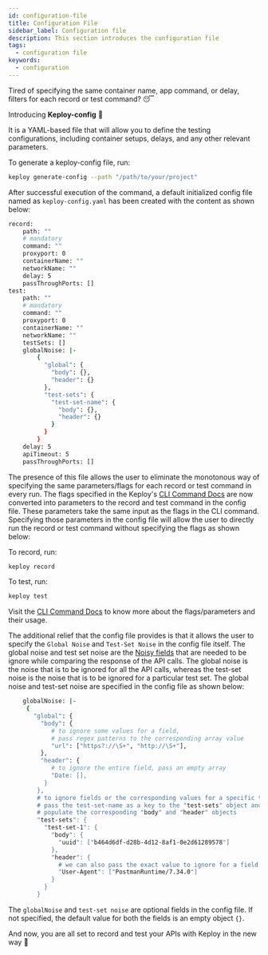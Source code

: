 ```yaml
---
id: configuration-file
title: Configuration File
sidebar_label: Configuration file
description: This section introduces the configuration file
tags:
  - configuration file
keywords:
  - configuration
---
```


Tired of specifying the same container name, app command, or delay, filters for each record or test command? 😴

Introducing **Keploy-config** 🎉

It is a YAML-based file that will allow you to define the testing configurations, including container setups, delays, and any other relevant parameters.

To generate a keploy-config file, run:

```bash
keploy generate-config --path "/path/to/your/project"
```

After successful execution of the command, a default initialized config file named as `keploy-config.yaml` has been created with the content as shown below:

```bash
record:
    path: ""
    # mandatory
    command: ""
    proxyport: 0
    containerName: ""
    networkName: ""
    delay: 5
    passThroughPorts: []
test:
    path: ""
    # mandatory
    command: ""
    proxyport: 0
    containerName: ""
    networkName: ""
    testSets: []
    globalNoise: |-
        {
          "global": {
            "body": {},
            "header": {}
          },
          "test-sets": {
            "test-set-name": {
              "body": {},
              "header": {}
            }
          }
        }
    delay: 5
    apiTimeout: 5
    passThroughPorts: []
```

The presence of this file allows the user to eliminate the monotonous way of specifying the same parameters/flags for each record or test command in every run. The flags specified in the Keploy's [CLI Command Docs](http://keploy.io/docs/running-keploy/cli-commands/) are now converted into parameters to the record and test command in the config file. These parameters take the same input as the flags in the CLI command. Specifying those parameters in the config file will allow the user to directly run the record or test command without specifying the flags as shown below:

To record, run:

```bash
keploy record
```

To test, run:

```bash
keploy test
```

Visit the [CLI Command Docs](http://keploy.io/docs/running-keploy/cli-commands/) to know more about the flags/parameters and their usage.

The additional relief that the config file provides is that it allows the user to specify the `Global Noise` and `Test-Set Noise` in the config file itself. The global noise and test set noise are the [Noisy fields](http://keploy.io/docs/concepts/general-glossary/#3-noisy-field) that are needed to be ignore while comparing the response of the API calls. The global noise is the noise that is to be ignored for all the API calls, whereas the test-set noise is the noise that is to be ignored for a particular test set. The global noise and test-set noise are specified in the config file as shown below:

```bash
    globalNoise: |-
     {
       "global": {
         "body": {
            # to ignore some values for a field,
            # pass regex patterns to the corresponding array value
            "url": ["https?://\S+", "http://\S+"],
         },
         "header": {
            # to ignore the entire field, pass an empty array
            "Date: [],
          }
        },
        # to ignore fields or the corresponding values for a specific test-set,
        # pass the test-set-name as a key to the "test-sets" object and
        # populate the corresponding "body" and "header" objects
        "test-sets": {
          "test-set-1": {
            "body": {
              "uuid": ["b464d6df-d28b-4d12-8af1-0e2d61289578"]
            },
            "header": {
              # we can also pass the exact value to ignore for a field
              "User-Agent": ["PostmanRuntime/7.34.0"]
            }
          }
        }
```

The `globalNoise` and `test-set noise` are optional fields in the config file. If not specified, the default value for both the fields is an empty object `{}`.

And now, you are all set to record and test your APIs with Keploy in the new way 🚀
